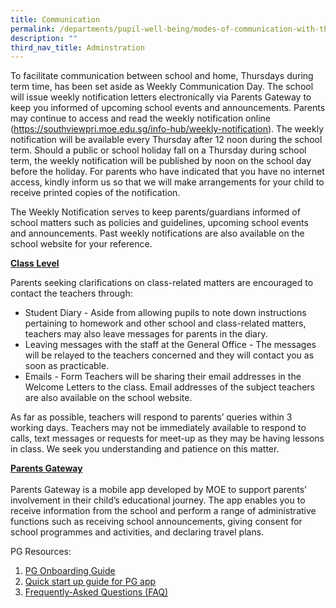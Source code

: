 ```yaml
---
title: Communication
permalink: /departments/pupil-well-being/modes-of-communication-with-the-school
description: ""
third_nav_title: Adminstration
---
```

<p>To facilitate communication between school and home, Thursdays during term time, has been set aside as Weekly Communication Day. The school will issue weekly notification letters electronically via Parents Gateway to keep you informed of upcoming school events and announcements. Parents may continue to access and read the weekly notification online (<a href="/for-parents/weekly-notification">https://southviewpri.moe.edu.sg/info-hub/weekly-notification</a>). The weekly notification will be available every Thursday after 12 noon during the school term. Should a public or school holiday fall on a Thursday during school term, the weekly notification will be published by noon on the school day before the holiday. For parents who have indicated that you have no internet access, kindly inform us so that we will make arrangements for your child to receive printed copies of the notification.</p>
<p>The Weekly Notification serves to keep parents/guardians informed of school matters such as policies and guidelines, upcoming school events and announcements. Past weekly notifications are also available on the school website for your reference.</p>
<p><strong><u>Class Level</u></strong></p>
<p>Parents seeking clarifications on class-related matters are encouraged to contact the teachers through:</p>
<ul>
<li>Student Diary - Aside from allowing pupils to note down instructions pertaining to homework and other school and class-related matters, teachers may also leave messages for parents in the diary.</li>
<li>Leaving messages with the staff at the General Office - The messages will be relayed to the teachers concerned and they will contact you as soon as practicable.</li>
<li>Emails - Form Teachers will be sharing their email addresses in the Welcome Letters to the class. Email addresses of the subject teachers are also available on the school website.</li>
</ul>
<p>As far as possible, teachers will respond to parents&rsquo; queries within 3 working days. Teachers may not be immediately available to respond to calls, text messages or requests for meet-up as they may be having lessons in class. We seek you understanding and patience on this matter.</p>
<p><strong><u>Parents Gateway<br /></u></strong><br />Parents Gateway is a mobile app developed by MOE to support parents&rsquo; involvement in their child&rsquo;s educational journey. The app enables you to receive information from the school and perform a range of administrative functions such as receiving school announcements, giving consent for school programmes and activities, and declaring travel plans.</p>
<p>PG Resources:</p>
<ol>
<li><a href="https://drive.google.com/file/d/115bbkzP8IpturiLHQevt1j5FD1uiMwOt/view?usp=sharing" target="_blank" rel="noopener">PG Onboarding Guide</a></li>
<li><a href="https://drive.google.com/file/d/1Ef1nYEigHMxlTFjwyv0tbkROgY4YN48p/view?usp=sharing" target="_blank" rel="noopener">Quick start up guide for PG app</a></li>
<li><a href="https://drive.google.com/file/d/1PayKSr9M4S-tCrZT52QpLZK1z75sMgzl/view?usp=sharing" target="_blank" rel="noopener">Frequently-Asked Questions (FAQ)</a></li>
</ol>